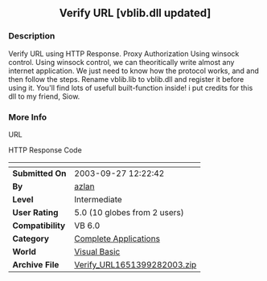 ﻿<div align="center">

## Verify URL \[vblib\.dll updated\]


</div>

### Description

Verify URL using HTTP Response. Proxy Authorization Using winsock control. Using winsock control, we can theoritically write almost any internet application. We just need to know how the protocol works, and and then follow the steps. Rename vblib.lib to vblib.dll and register it before using it. You'll find lots of usefull built-function inside! i put credits for this dll to my friend, Siow.
 
### More Info
 
URL

HTTP Response Code


<span>             |<span>
---                |---
**Submitted On**   |2003-09-27 12:22:42
**By**             |[azlan](https://github.com/Planet-Source-Code/PSCIndex/blob/master/ByAuthor/azlan.md)
**Level**          |Intermediate
**User Rating**    |5.0 (10 globes from 2 users)
**Compatibility**  |VB 6\.0
**Category**       |[Complete Applications](https://github.com/Planet-Source-Code/PSCIndex/blob/master/ByCategory/complete-applications__1-27.md)
**World**          |[Visual Basic](https://github.com/Planet-Source-Code/PSCIndex/blob/master/ByWorld/visual-basic.md)
**Archive File**   |[Verify\_URL1651399282003\.zip](https://github.com/Planet-Source-Code/azlan-verify-url-vblib-dll-updated__1-48801/archive/master.zip)








